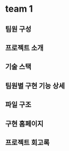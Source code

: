 # team 1

## 팀원 구성



## 프로젝트 소개


## 기술 스택


## 팀원별 구현 기능 상세



## 파일 구조 




## 구현 홈페이지

## 프로젝트 회고록
